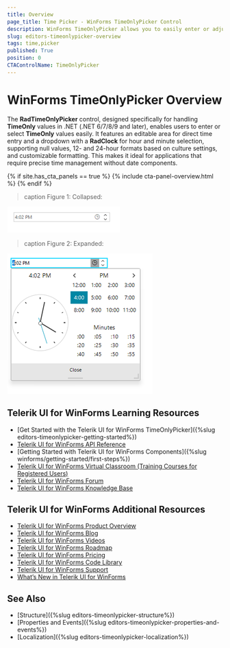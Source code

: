 ```yaml
---
title: Overview
page_title: Time Picker - WinForms TimeOnlyPicker Control 
description: WinForms TimeOnlyPicker allows you to easily enter or adjust time value by selecting the time form a drop down or using the up/down buttons.
slug: editors-timeonlypicker-overview
tags: time,picker
published: True
position: 0
CTAControlName: TimeOnlyPicker
---
```


# WinForms TimeOnlyPicker Overview

The __RadTimeOnlyPicker__ control, designed specifically for handling __TimeOnly__ values in .NET (.NET 6/7/8/9 and later), enables users to enter or select __TimeOnly__ values easily. It features an editable area for direct time entry and a dropdown with a __RadClock__ for hour and minute selection, supporting null values, 12- and 24-hour formats based on culture settings, and customizable formatting. This makes it ideal for applications that require precise time management without date components.

{% if site.has_cta_panels == true %}
{% include cta-panel-overview.html %}
{% endif %}

>caption Figure 1: Collapsed:

![WinForms RadTimeOnlyPicker Collapsed](images/editors-timeonlypicker-overview001.png)

>caption Figure 2: Expanded:

![WinForms RadTimeOnlyPicker Expanded](images/editors-timeonlypicker-overview002.png)


## Telerik UI for WinForms Learning Resources
* [Get Started with the Telerik UI for WinForms TimeOnlyPicker]({%slug editors-timeonlypicker-getting-started%})
* [Telerik UI for WinForms API Reference](https://docs.telerik.com/devtools/winforms/api/)
* [Getting Started with Telerik UI for WinForms Components]({%slug winforms/getting-started/first-steps%})
* [Telerik UI for WinForms Virtual Classroom (Training Courses for Registered Users)](https://learn.telerik.com/learn/course/external/view/elearning/17/TelerikUIforWinForms) 
* [Telerik UI for WinForms Forum](https://www.telerik.com/forums/winforms)
* [Telerik UI for WinForms Knowledge Base](https://docs.telerik.com/devtools/winforms/knowledge-base)


## Telerik UI for WinForms Additional Resources
* [Telerik UI for WinForms Product Overview](https://www.telerik.com/products/winforms.aspx)
* [Telerik UI for WinForms Blog](https://www.telerik.com/blogs/desktop-winforms)
* [Telerik UI for WinForms Videos](https://www.telerik.com/videos/product/winforms)
* [Telerik UI for WinForms Roadmap](https://www.telerik.com/support/whats-new/winforms/roadmap)
* [Telerik UI for WinForms Pricing](https://www.telerik.com/purchase/individual/winforms.aspx)
* [Telerik UI for WinForms Code Library](https://www.telerik.com/support/code-library/winforms)
* [Telerik UI for WinForms Support](https://www.telerik.com/support/winforms)
* [What’s New in Telerik UI for WinForms](https://www.telerik.com/support/whats-new/winforms)

## See Also

* [Structure]({%slug editors-timeonlypicker-structure%})
* [Properties and Events]({%slug editors-timeonlypicker-properties-and-events%})
* [Localization]({%slug editors-timeonlypicker-localization%})
